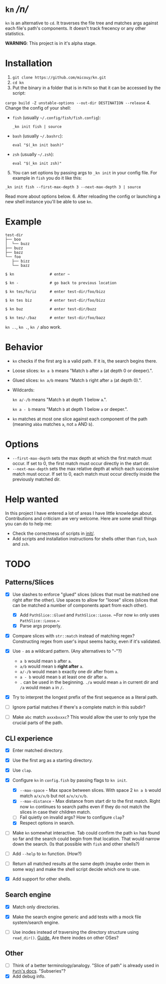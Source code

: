 # `kn` */n/*

`kn` is an alternative to `cd`. It traverses the file tree and  matches args against each file's path's components. It doesn't track frecency or any other statistics.

**WARNING**: This project is in it's alpha stage.


# Installation

1. `git clone https://github.com/micouy/kn.git`
2. `cd kn`
3. Put the binary in a folder that is in `PATH` so that it can be accessed by the script:
  
  `cargo build -Z unstable-options --out-dir DESTINATION --release`
4. Change the config of your shell:
  
  * `fish` (usually `~/.config/fish/fish.config`):
  
    `_kn init fish | source`
  * `bash` (usually `~/.bashrc`):
  
    `eval "$(_kn init bash)"`
    
  * `zsh` (usually `~/.zsh`):
  
    `eval "$(_kn init zsh)"`
5. You can set options by passing args to `_kn init` in your config file. For example in `fish` you do it like this:
  
  `_kn init fish --first-max-depth 3 --next-max-depth 3 | source`
  
  Read more about options below.
6. After reloading the config or launching a new shell instance you'll be able to use `kn`.


# Example

```
test-dir
├── boo
│  └── buzz
├── buzz
├── bazz
└── foo
   ├── bizz
   └── bazz
```

```
$ kn                # enter ~

$ kn -              # go back to previous location

$ kn tes/fo/iz      # enter test-dir/foo/bizz

$ kn tes biz        # enter test-dir/foo/bizz

$ kn buz            # enter test-dir/buzz

$ kn tes/-/baz      # enter test-dir/foo/bazz
```

`kn ..`, `kn .`, `kn /` also work.


# Behavior

* `kn` checks if the first arg is a valid path. If it is, the search begins there.
* Loose slices: `kn a b` means "Match `b` after `a` (at depth 0 or deeper).".
* Glued slices: `kn a/b` means "Match `b` right after `a` (at depth 0).".
* Wildcards:
  
  `kn a/-/b` means "Match `b` at depth 1 below `a`.".
  
  `kn a - b` means "Match `b` at depth 1 below `a` or deeper.".
* `kn` matches at most one slice against each component of the path (meaning `abba` matches `a`, not `a` AND `b`).


# Options

* `--first-max-depth` sets the max depth at which the first match must occur. If set to 0, the first match must occur directly in the start dir.
* `--next-max-depth` sets the max relative depth at which each successive match must occur. If set to 0, each match must occur directly inside the previously matched dir.


# Help wanted

In this project I have entered a lot of areas I have little knowledge about. Contributions and criticism are very welcome. Here are some small things you can do to help me:

- Check the correctness of scripts in [init/](init/).
- Add scripts and installation instructions for shells other than `fish`, `bash` and `zsh`.


# TODO

## Patterns/Slices

- [x] Use slashes to enforce "glued" slices (slices that must be matched one right after the other). Use spaces to allow for "loose" slices (slices that can be matched a number of components apart from each other).
  - [x] Add `PathSlice::Glued` and `PathSlice::Loose`. ~For now `kn` only uses `PathSlice::Loose`.~
  - [x] Parse args properly.
- [x] Compare slices with `str::match` instead of matching regex? Constructing regex from user's input seems hacky, even if it's validated.
- [x] Use `-` as a wildcard pattern. (Any alternatives to "-"?)
  - `a b` would mean `b` after `a`.
  - `a/b` would mean `b` **right after** `a`.
  - `a/-/b` would mean `b` exactly one dir after from `a`.
  - `a - b` would mean `b` at least one dir after `a`.
  - `.` can be used in the beginning. `./a` would mean `a` in current dir and `/a` would mean `a` in `/`.
- [x] Try to interpret the longest prefix of the first sequence as a literal path.
- [ ] Ignore partial matches if there's a complete match in this subdir?
- [ ] Make `abc` match `axxxbxxxc`? This would allow the user to only type the crucial parts of the path.


## CLI experience

- [x] Enter matched directory.
- [x] Use the first arg as a starting directory.
- [x] Use `clap`.
- [x] Configure `kn` in `config.fish` by passing flags to `kn init`.
  - [x] `--max-space` - Max space between slices. With space 2 `kn a b` would match `a/x/x/b` but not `a/x/x/x/b`.
  - [x] `--max-distance` - Max distance from start dir to the first match. Right now `kn` continues to search paths even if they do not match the slices in case their children match.
  - [ ] Fail quietly on invalid args? How to configure `clap`?
  - [x] Respect options in search.
- [ ] Make `kn` somewhat interactive. Tab could confirm the path `kn` has found so far and the search could begin from that location. That would narrow down the search. (Is that possible with `fish` and other shells?)
- [ ] Add `--help` to `kn` function. (How?)
- [ ] Return all matched results at the same depth (maybe order them in some way) and make the shell script decide which one to use.
- [x] Add support for other shells.


## Search engine

- [x] Match only directories.
- [x] Make the search engine generic and add tests with a mock file system/search engine.
- [ ] Use inodes instead of traversing the directory structure using `read_dir()`. [Guide.](https://fasterthanli.me/series/reading-files-the-hard-way) Are there inodes on other OSes?


## Other

- [ ] Think of a better terminology/analogy. "Slice of path" is already used in [`Path`'s docs](https://doc.rust-lang.org/std/path/struct.Path.html). "Subseries"?
- [x] Add debug info.
